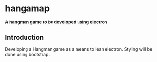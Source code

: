 # hangamap

**A hangman game to be developed using electron**

## Introduction 

Developing a Hangman game as a means to lean electron. Styling will be done using bootstrap.
